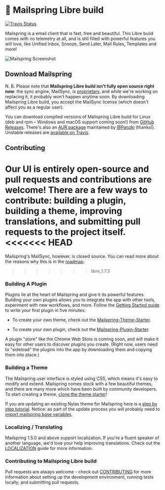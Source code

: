 # 💌 Mailspring Libre build

[![Travis Status](https://img.shields.io/travis/com/notpushkin/Mailspring-Libre?label=travis)](https://travis-ci.com/notpushkin/Mailspring-Libre)

Mailspring is a email client that is fast, free and beautiful. This Libre build comes with no telemetry at all, and is still filled with powerful features you will love, like Unified Inbox, Snooze, Send Later, Mail Rules, Templates and more!

![Mailspring Screenshot](https://github.com/Foundry376/Mailspring/raw/master/screenshots/hero_graphic_mac%402x.png)

## Download Mailspring

N. B. Please note that **Mailspring Libre build isn't fully open source right now**: the sync engine, MailSync, is [proprietary](https://github.com/notpushkin/Mailspring-Libre/blob/master/LICENSE-mailsync.md), and while we're working on replacing it, it probably won't happen anytime soon. By downloading Mailspring Libre build, you accept the MailSync license (which doesn't affect you as a regular user).

You can download compiled versions of Mailspring Libre build for Linux (deb and rpm – Windows and macOS support coming soon!) from [GitHub Releases](https://github.com/notpushkin/Mailspring-Libre/releases/). There's also an [AUR package](https://aur.archlinux.org/packages/mailspring-libre/) maintained by [@Panzki](https://github.com/Panzki) (thanks!). Unstable releases are [available on Travis](https://github.com/notpushkin/Mailspring-Libre/issues/1#issuecomment-581483378).

## Contributing

Our UI is entirely open-source and pull requests and contributions are welcome! There are a few ways to contribute: building a plugin, building a theme, improving translations, and submitting pull requests to the project itself.
<<<<<<< HEAD
=======

Mailspring's MailSync, however, is closed source. You can read more about the reasons why this is in the [roadmap](https://github.com/Foundry376/Mailspring/blob/master/ROADMAP.md#why-is-mailsync-closed-source).
>>>>>>> libre_1.7.3

### Building A Plugin

Plugins lie at the heart of Mailspring and give it its powerful features. Building your own plugins allows you to integrate the app with other tools, experiment with new workflows, and more. Follow the [Getting Started guide](https://Foundry376.github.io/Mailspring/) to write your first plugin in five minutes.

- To create your own theme, check out the [Mailspring-Theme-Starter](https://github.com/Foundry376/Mailspring-Theme-Starter).

- To create your own plugin, check out the [Mailspring-Plugin-Starter](https://github.com/Foundry376/Mailspring-Plugin-Starter).

A plugin "store" like the Chrome Web Store is coming soon, and will make it easy for other users to discover plugins you create. (Right now, users need to "sideload" the plugins into the app by downloading them and copying them into place.)

### Building a Theme

The Mailspring user interface is styled using CSS, which means it's easy to modify and extend. Mailspring comes stock with a few beautiful themes, and there are many more which have been built by community developers. To start creating a theme, [clone the theme starter](https://github.com/Foundry376/Mailspring-Theme-Starter)!

If you are updating an existing Nylas theme for Mailspring here is a [step by step tutorial](https://foundry376.zendesk.com/hc/en-us/articles/115001918391-How-do-I-update-an-N1-Nylas-Mail-theme-for-Mailspring-). Notice: as part of the update process you will probably need to [import mailspring base variables](https://github.com/Foundry376/Mailspring/issues/326#issuecomment-343757775).

### Localizing / Translating

Mailspring 1.5.0 and above support localization. If you're a fluent speaker of another language, we'd love your help improving translations. Check out the [LOCALIZATION](https://github.com/notpushkin/Mailspring-Libre/blob/master/LOCALIZATION.md) guide for more information.

### Contributing to Mailspring Libre build

Pull requests are always welcome - check out [CONTRIBUTING](https://github.com/notpushkin/Mailspring-Libre/blob/master/CONTRIBUTING.md) for more information about setting up the development environment, running tests locally, and submitting pull requests.
